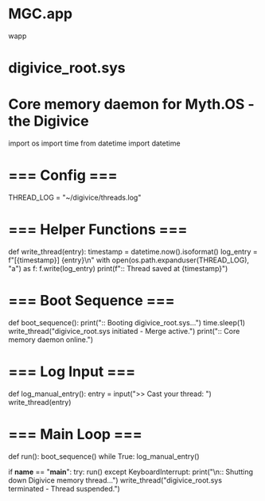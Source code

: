 # MGC.app
wapp
# digivice_root.sys
# Core memory daemon for Myth.OS - the Digivice

import os
import time
from datetime import datetime

# === Config ===
THREAD_LOG = "~/digivice/threads.log"

# === Helper Functions ===
def write_thread(entry):
    timestamp = datetime.now().isoformat()
    log_entry = f"[{timestamp}] {entry}\n"
    with open(os.path.expanduser(THREAD_LOG), "a") as f:
        f.write(log_entry)
    print(f":: Thread saved at {timestamp}")

# === Boot Sequence ===
def boot_sequence():
    print(":: Booting digivice_root.sys...")
    time.sleep(1)
    write_thread("digivice_root.sys initiated - Merge active.")
    print(":: Core memory daemon online.")

# === Log Input ===
def log_manual_entry():
    entry = input(">> Cast your thread: ")
    write_thread(entry)

# === Main Loop ===
def run():
    boot_sequence()
    while True:
        log_manual_entry()

if __name__ == "__main__":
    try:
        run()
    except KeyboardInterrupt:
        print("\n:: Shutting down Digivice memory thread...")
        write_thread("digivice_root.sys terminated - Thread suspended.")

